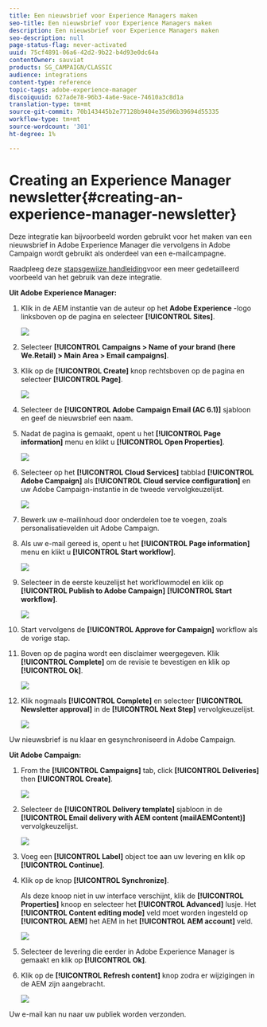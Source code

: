 ```yaml
---
title: Een nieuwsbrief voor Experience Managers maken
seo-title: Een nieuwsbrief voor Experience Managers maken
description: Een nieuwsbrief voor Experience Managers maken
seo-description: null
page-status-flag: never-activated
uuid: 75cf4891-06a6-42d2-9b22-b4d93e0dc64a
contentOwner: sauviat
products: SG_CAMPAIGN/CLASSIC
audience: integrations
content-type: reference
topic-tags: adobe-experience-manager
discoiquuid: 627ade78-96b3-4a6e-9ace-74610a3c8d1a
translation-type: tm+mt
source-git-commit: 70b143445b2e77128b9404e35d96b39694d55335
workflow-type: tm+mt
source-wordcount: '301'
ht-degree: 1%

---
```



# Creating an Experience Manager newsletter{#creating-an-experience-manager-newsletter}

Deze integratie kan bijvoorbeeld worden gebruikt voor het maken van een nieuwsbrief in Adobe Experience Manager die vervolgens in Adobe Campaign wordt gebruikt als onderdeel van een e-mailcampagne.

Raadpleeg deze [stapsgewijze handleiding](https://helpx.adobe.com/campaign/kb/acc-aem.html)voor een meer gedetailleerd voorbeeld van het gebruik van deze integratie.

**Uit Adobe Experience Manager:**

1. Klik in de AEM instantie van de auteur op het **Adobe Experience** -logo linksboven op de pagina en selecteer **[!UICONTROL Sites]**.

   ![](assets/aem_uc_1.png)

1. Selecteer **[!UICONTROL Campaigns > Name of your brand (here We.Retail) > Main Area > Email campaigns]**.
1. Klik op de **[!UICONTROL Create]** knop rechtsboven op de pagina en selecteer **[!UICONTROL Page]**.

   ![](assets/aem_uc_2.png)

1. Selecteer de **[!UICONTROL Adobe Campaign Email (AC 6.1)]** sjabloon en geef de nieuwsbrief een naam.
1. Nadat de pagina is gemaakt, opent u het **[!UICONTROL Page information]** menu en klikt u **[!UICONTROL Open Properties]**.

   ![](assets/aem_uc_3.png)

1. Selecteer op het **[!UICONTROL Cloud Services]** tabblad **[!UICONTROL Adobe Campaign]** als **[!UICONTROL Cloud service configuration]** en uw Adobe Campaign-instantie in de tweede vervolgkeuzelijst.

   ![](assets/aem_uc_4.png)

1. Bewerk uw e-mailinhoud door onderdelen toe te voegen, zoals personalisatievelden uit Adobe Campaign.
1. Als uw e-mail gereed is, opent u het **[!UICONTROL Page information]** menu en klikt u **[!UICONTROL Start workflow]**.

   ![](assets/aem_uc_5.png)

1. Selecteer in de eerste keuzelijst het workflowmodel en klik op **[!UICONTROL Publish to Adobe Campaign]** **[!UICONTROL Start workflow]**.

   ![](assets/aem_uc_6.png)

1. Start vervolgens de **[!UICONTROL Approve for Campaign]** workflow als de vorige stap.
1. Boven op de pagina wordt een disclaimer weergegeven. Klik **[!UICONTROL Complete]** om de revisie te bevestigen en klik op **[!UICONTROL Ok]**.

   ![](assets/aem_uc_7.png)

1. Klik nogmaals **[!UICONTROL Complete]** en selecteer **[!UICONTROL Newsletter approval]** in de **[!UICONTROL Next Step]** vervolgkeuzelijst.

   ![](assets/aem_uc_8.png)

Uw nieuwsbrief is nu klaar en gesynchroniseerd in Adobe Campaign.

**Uit Adobe Campaign:**

1. From the **[!UICONTROL Campaigns]** tab, click **[!UICONTROL Deliveries]** then **[!UICONTROL Create]**.

   ![](assets/aem_uc_9.png)

1. Selecteer de **[!UICONTROL Delivery template]** sjabloon in de **[!UICONTROL Email delivery with AEM content (mailAEMContent)]** vervolgkeuzelijst.

   ![](assets/aem_uc_10.png)

1. Voeg een **[!UICONTROL Label]** object toe aan uw levering en klik op **[!UICONTROL Continue]**.
1. Klik op de knop **[!UICONTROL Synchronize]**.

   Als deze knoop niet in uw interface verschijnt, klik de **[!UICONTROL Properties]** knoop en selecteer het **[!UICONTROL Advanced]** lusje. Het **[!UICONTROL Content editing mode]** veld moet worden ingesteld op **[!UICONTROL AEM]** het AEM in het **[!UICONTROL AEM account]** veld.

   ![](assets/aem_uc_11.png)

1. Selecteer de levering die eerder in Adobe Experience Manager is gemaakt en klik op **[!UICONTROL Ok]**.
1. Klik op de **[!UICONTROL Refresh content]** knop zodra er wijzigingen in de AEM zijn aangebracht.

   ![](assets/aem_uc_12.png)

Uw e-mail kan nu naar uw publiek worden verzonden.

